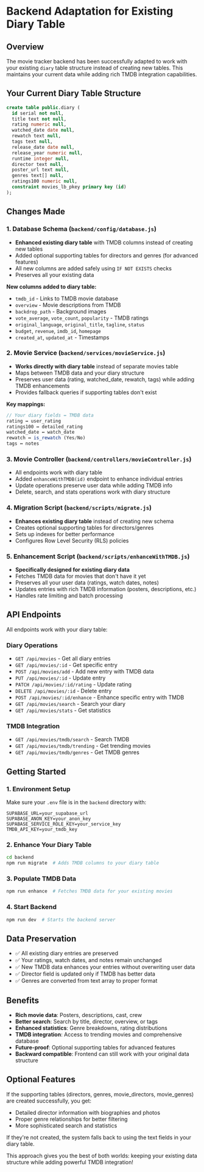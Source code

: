 # Backend Adaptation for Existing Diary Table

## Overview
The movie tracker backend has been successfully adapted to work with your existing `diary` table structure instead of creating new tables. This maintains your current data while adding rich TMDB integration capabilities.

## Your Current Diary Table Structure
```sql
create table public.diary (
  id serial not null,
  title text not null,
  rating numeric null,
  watched_date date null,
  rewatch text null,
  tags text null,
  release_date date null,
  release_year numeric null,
  runtime integer null,
  director text null,
  poster_url text null,
  genres text[] null,
  ratings100 numeric null,
  constraint movies_lb_pkey primary key (id)
);
```

## Changes Made

### 1. Database Schema (`backend/config/database.js`)
- **Enhanced existing diary table** with TMDB columns instead of creating new tables
- Added optional supporting tables for directors and genres (for advanced features)
- All new columns are added safely using `IF NOT EXISTS` checks
- Preserves all your existing data

**New columns added to diary table:**
- `tmdb_id` - Links to TMDB movie database
- `overview` - Movie descriptions from TMDB
- `backdrop_path` - Background images
- `vote_average`, `vote_count`, `popularity` - TMDB ratings
- `original_language`, `original_title`, `tagline`, `status`
- `budget`, `revenue`, `imdb_id`, `homepage`
- `created_at`, `updated_at` - Timestamps

### 2. Movie Service (`backend/services/movieService.js`)
- **Works directly with diary table** instead of separate movies table
- Maps between TMDB data and your diary structure
- Preserves user data (rating, watched_date, rewatch, tags) while adding TMDB enhancements
- Provides fallback queries if supporting tables don't exist

**Key mappings:**
```javascript
// Your diary fields ↔ TMDB data
rating ↔ user_rating
ratings100 ↔ detailed_rating
watched_date ↔ watch_date
rewatch ↔ is_rewatch (Yes/No)
tags ↔ notes
```

### 3. Movie Controller (`backend/controllers/movieController.js`)
- All endpoints work with diary table
- Added `enhanceWithTMDB(id)` endpoint to enhance individual entries
- Update operations preserve user data while adding TMDB info
- Delete, search, and stats operations work with diary structure

### 4. Migration Script (`backend/scripts/migrate.js`)
- **Enhances existing diary table** instead of creating new schema
- Creates optional supporting tables for directors/genres
- Sets up indexes for better performance
- Configures Row Level Security (RLS) policies

### 5. Enhancement Script (`backend/scripts/enhanceWithTMDB.js`)
- **Specifically designed for existing diary data**
- Fetches TMDB data for movies that don't have it yet
- Preserves all your user data (ratings, watch dates, notes)
- Updates entries with rich TMDB information (posters, descriptions, etc.)
- Handles rate limiting and batch processing

## API Endpoints

All endpoints work with your diary table:

### Diary Operations
- `GET /api/movies` - Get all diary entries
- `GET /api/movies/:id` - Get specific entry
- `POST /api/movies/add` - Add new entry with TMDB data
- `PUT /api/movies/:id` - Update entry
- `PATCH /api/movies/:id/rating` - Update rating
- `DELETE /api/movies/:id` - Delete entry
- `POST /api/movies/:id/enhance` - Enhance specific entry with TMDB
- `GET /api/movies/search` - Search your diary
- `GET /api/movies/stats` - Get statistics

### TMDB Integration
- `GET /api/movies/tmdb/search` - Search TMDB
- `GET /api/movies/tmdb/trending` - Get trending movies
- `GET /api/movies/tmdb/genres` - Get TMDB genres

## Getting Started

### 1. Environment Setup
Make sure your `.env` file is in the `backend` directory with:
```
SUPABASE_URL=your_supabase_url
SUPABASE_ANON_KEY=your_anon_key
SUPABASE_SERVICE_ROLE_KEY=your_service_key
TMDB_API_KEY=your_tmdb_key
```

### 2. Enhance Your Diary Table
```bash
cd backend
npm run migrate  # Adds TMDB columns to your diary table
```

### 3. Populate TMDB Data
```bash
npm run enhance  # Fetches TMDB data for your existing movies
```

### 4. Start Backend
```bash
npm run dev  # Starts the backend server
```

## Data Preservation
- ✅ All existing diary entries are preserved
- ✅ Your ratings, watch dates, and notes remain unchanged
- ✅ New TMDB data enhances your entries without overwriting user data
- ✅ Director field is updated only if TMDB has better data
- ✅ Genres are converted from text array to proper format

## Benefits
- **Rich movie data**: Posters, descriptions, cast, crew
- **Better search**: Search by title, director, overview, or tags
- **Enhanced statistics**: Genre breakdowns, rating distributions
- **TMDB integration**: Access to trending movies and comprehensive database
- **Future-proof**: Optional supporting tables for advanced features
- **Backward compatible**: Frontend can still work with your original data structure

## Optional Features
If the supporting tables (directors, genres, movie_directors, movie_genres) are created successfully, you get:
- Detailed director information with biographies and photos
- Proper genre relationships for better filtering
- More sophisticated search and statistics

If they're not created, the system falls back to using the text fields in your diary table.

This approach gives you the best of both worlds: keeping your existing data structure while adding powerful TMDB integration! 